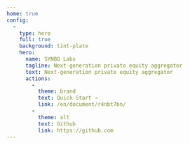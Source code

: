 ```yaml
---
home: true
config:
  -
    type: hero
    full: true
    background: tint-plate
    hero:
      name: SYNBO Labs
      tagline: Next-generation private equity aggregator
      text: Next-generation private equity aggregator
      actions:
        -
          theme: brand
          text: Quick Start →
          link: /en/document/r4nbt7bn/
        -
          theme: alt
          text: Github
          link: https://github.com
---
```

